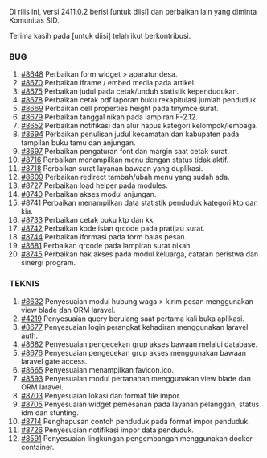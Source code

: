 Di rilis ini, versi 2411.0.2 berisi [untuk diisi] dan perbaikan lain yang diminta Komunitas SID.

Terima kasih pada [untuk diisi] telah ikut berkontribusi.

### BUG

1. [#8648](https://github.com/OpenSID/OpenSID/issues/8648) Perbaikan form widget > aparatur desa.
2. [#8670](https://github.com/OpenSID/OpenSID/issues/8670) Perbaikan iframe / embed media pada artikel.
3. [#8675](https://github.com/OpenSID/OpenSID/issues/8675) Perbaikan judul pada cetak/unduh statistik kependudukan.
4. [#8678](https://github.com/OpenSID/OpenSID/issues/8678) Perbaikan cetak pdf laporan buku rekapitulasi jumlah penduduk.
5. [#8669](https://github.com/OpenSID/OpenSID/issues/8669) Perbaikan cell properties height pada tinymce surat.
6. [#8679](https://github.com/OpenSID/OpenSID/issues/8679) Perbaikan tanggal nikah pada lampiran F-2.12.
7. [#8652](https://github.com/OpenSID/OpenSID/issues/8652) Perbaikan notifikasi dan alur hapus kategori kelompok/lembaga.
8. [#8694](https://github.com/OpenSID/OpenSID/issues/8694) Perbaikan penulisan judul kecamatan dan kabupaten pada tampilan buku tamu dan anjungan.
9. [#8697](https://github.com/OpenSID/OpenSID/issues/8697) Perbaikan pengaturan font dan margin saat cetak surat.
10. [#8716](https://github.com/OpenSID/OpenSID/issues/8716) Perbaikan menampilkan menu dengan status tidak aktif.
11. [#8718](https://github.com/OpenSID/OpenSID/issues/8718) Perbaikan surat layanan bawaan yang duplikasi.
12. [#8609](https://github.com/OpenSID/OpenSID/issues/8609) Perbaikan redirect tambah/ubah menu yang sudah ada.
13. [#8727](https://github.com/OpenSID/OpenSID/issues/8727) Perbaikan load helper pada modules.
14. [#8740](https://github.com/OpenSID/OpenSID/issues/8740) Perbaikan akses modul anjungan.
15. [#8741](https://github.com/OpenSID/OpenSID/issues/8741) Perbaikan menampilkan data statistik penduduk kategori ktp dan kia.
16. [#8733](https://github.com/OpenSID/OpenSID/issues/8733) Perbaikan cetak buku ktp dan kk.
17. [#8742](https://github.com/OpenSID/OpenSID/issues/8742) Perbaikan kode isian qrcode pada pratijau surat.
18. [#8744](https://github.com/OpenSID/OpenSID/issues/8744) Perbaikan iformasi pada form balas pesan.
19. [#8681](https://github.com/OpenSID/OpenSID/issues/8681) Perbaikan qrcode pada lampiran surat nikah.
20. [#8745](https://github.com/OpenSID/OpenSID/issues/8745) Perbaikan hak akses pada modul keluarga, catatan peristwa dan sinergi program.


### TEKNIS

1. [#8632](https://github.com/OpenSID/OpenSID/issues/8632) Penyesuaian modul hubung waga > kirim pesan menggunakan view blade dan ORM laravel.
2. [#4219](https://github.com/OpenSID/premium/issues/4219) Penyesuaian query berulang saat pertama kali buka aplikasi.
3. [#8677](https://github.com/OpenSID/OpenSID/issues/8677) Penyesuaian login perangkat kehadiran menggunakan laravel auth.
4. [#8682](https://github.com/OpenSID/OpenSID/issues/8682) Penyesuaian pengecekan grup akses bawaan melalui database.
5. [#8676](https://github.com/OpenSID/OpenSID/issues/8676) Penyesuaian pengecekan grup akses menggunakan bawaan laravel gate access.
6. [#8665](https://github.com/OpenSID/OpenSID/issues/8665) Penyesuaian menampilkan favicon.ico.
7. [#8593](https://github.com/OpenSID/OpenSID/issues/8593) Penyesuaian modul pertanahan menggunakan view blade dan ORM laravel.
8. [#8703](https://github.com/OpenSID/OpenSID/issues/8703) Penyesuaian lokasi dan format file impor.
9. [#8705](https://github.com/OpenSID/OpenSID/issues/8705) Penyesuaian widget pemesanan pada layanan pelanggan, status idm dan stunting.
10. [#8714](https://github.com/OpenSID/OpenSID/issues/8714) Penghapusan contoh penduduk pada format impor penduduk.
11. [#8726](https://github.com/OpenSID/OpenSID/issues/8726) Penyesuaian notifikasi impor data penduduk.
12. [#8591](https://github.com/OpenSID/OpenSID/issues/8591) Penyesuaian lingkungan pengembangan menggunakan docker container.